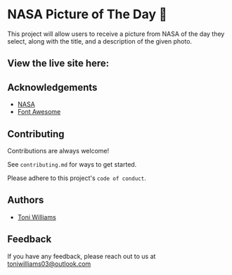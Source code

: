 
# NASA Picture of The Day 🚀
This project will allow users to receive a picture from NASA of the day they select, along with the title, and a description of the given photo.

## View the live site here:

## Acknowledgements
- [NASA](https://api.nasa.gov/)
- [Font Awesome](https://fontawesome.com/)

## Contributing

Contributions are always welcome!

See `contributing.md` for ways to get started.

Please adhere to this project's `code of conduct`.

## Authors

- [Toni Williams](https://www.github.com/toniwilliams1)

## Feedback

If you have any feedback, please reach out to us at toniwilliams03@outlook.com
